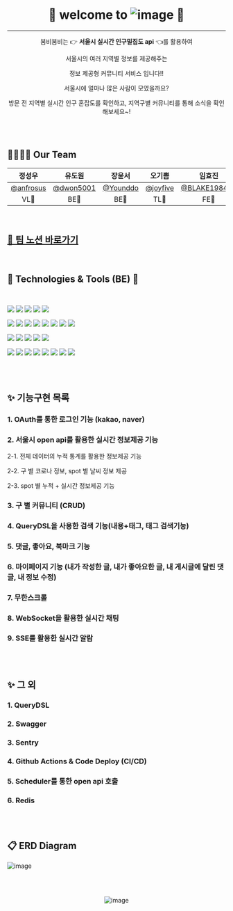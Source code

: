 
<div align=center>

# 👀 welcome to ![image](https://user-images.githubusercontent.com/99253403/203619462-fcef5c78-16ad-4dc7-8a57-46dade14ab80.png) 👀

---

붐비붐비는 👉 **서울시 실시간 인구밀집도 api** 👈를 활용하여 

서울시의 여러 지역별 정보를 제공해주는 

정보 제공형 커뮤니티 서비스 입니다!!

서울시에 얼마나 많은 사람이 모였을까요?

방문 전 지역별 실시간 인구 혼잡도를 확인하고, 지역구별 커뮤니티를 통해 소식을 확인해보세요~!

</div>

<br><br>

## 👨‍👩‍👧‍👦 Our Team

|정성우|유도원|장윤서|오기쁨|임효진|이지혜|
|:---:|:---:|:---:|:---:|:---:|:---:|
|[@anfrosus](https://github.com/anfrosus)|[@dwon5001](https://github.com/dwon5001)|[@Younddo](https://github.com/Younddo)|[@joyfive](https://github.com/joyfive)|[@BLAKE198492](https://github.com/BLAKE198492)|aksjdffg@naver.com|
|VL💛|BE💛|BE💛|TL💚|FE💚|DS💙|

<br>

## [👊 팀 노션 바로가기](https://joyfive.notion.site/C-4-SA-9407bb7a0897420782b957a25036b092)

<br>

## 📝 Technologies & Tools (BE) 📝

<br>
 
<img src="https://img.shields.io/badge/Spring-6DB33F?style=for-the-badge&logo=spring&logoColor=white"/>  <img src="https://img.shields.io/badge/SpringSecurity-6DB33F?style=for-the-badge&logo=SpringSecurity&logoColor=white"/>  <img src="https://img.shields.io/badge/SpringBoot-6DB33F?style=for-the-badge&logo=springboot&logoColor=white"/>   <img src="https://img.shields.io/badge/github-181717?style=for-the-badge&logo=github&logoColor=white"/>  <img src="https://img.shields.io/badge/CODEDEPLOY-181717?style=for-the-badge"/>  

<img src="https://img.shields.io/badge/git-F05032?style=for-the-badge&logo=git&logoColor=white"/> <img src="https://img.shields.io/badge/GithubActions-2088FF?style=for-the-badge&logo=githubactions&logoColor=white"/>  <img src="https://img.shields.io/badge/java-007396?style=for-the-badge&logo=java&logoColor=white">  <img src="https://img.shields.io/badge/JSONWebToken-000000?style=for-the-badge&logo=JSONWebTokens&logoColor=white"/>  <img src="https://img.shields.io/badge/Gradle-02303A?style=for-the-badge&logo=Gradle&logoColor=white"/>  <img src="https://img.shields.io/badge/IntelliJIDEA-000000?style=for-the-badge&logo=IntelliJIDEA&logoColor=white"/>  <img src="https://img.shields.io/badge/Postman-FF6C37?style=for-the-badge&logo=Postman&logoColor=white"/>  <img src="https://img.shields.io/badge/Notion-000000?style=for-the-badge&logo=Notion&logoColor=white"/>

<img src="https://img.shields.io/badge/AmazonS3-569A31?style=for-the-badge&logo=AmazonS3&logoColor=white"/>  <img src="https://img.shields.io/badge/AmazonEC2-FF9900?style=for-the-badge&logo=AmazonEC2&logoColor=white"/>  <img src="https://img.shields.io/badge/AmazonRDS-527FFF?style=for-the-badge&logo=AmazonRDS&logoColor=white"/>  <img src="https://img.shields.io/badge/MySQL-4479A1?style=for-the-badge&logo=MySQL&logoColor=white"/>  <img src="https://img.shields.io/badge/Ubuntu-E95420?style=for-the-badge&logo=Ubuntu&logoColor=white"/>

<img src="https://img.shields.io/badge/Swagger-85EA2D?style=for-the-badge&logo=swagger&logoColor=black"/>  <img src="https://img.shields.io/badge/Docker-2496ED?style=for-the-badge&logo=docker&logoColor=white"/>  <img src="https://img.shields.io/badge/Sentry-362D59?style=for-the-badge&logo=sentry&logoColor=white"/>  <img src="https://img.shields.io/badge/JiraSoftware-0052CC?style=for-the-badge&logo=jirasoftware&logoColor=white"/>  <img src="https://img.shields.io/badge/Slack-4A154B?style=for-the-badge&logo=slack&logoColor=white"/>  <img src="https://img.shields.io/badge/NGINX-009639?style=for-the-badge&logo=nginx&logoColor=white"/>  <img src="https://img.shields.io/badge/LINUX-FCC624?style=for-the-badge&logo=linux&logoColor=black"/>  <img src="https://img.shields.io/badge/Figma-F24E1E?style=for-the-badge&logo=figma&logoColor=white"/>

<br><br>

## ✨ 기능구현 목록

### 1. OAuth를 통한 로그인 기능 (kakao, naver)

### 2. 서울시 open api를 활용한 실시간 정보제공 기능
 2-1. 전체 데이터의 누적 통계를 활용한 정보제공 기능
 
 2-2. 구 별 코로나 정보, spot 별 날씨 정보 제공
 
 2-3. spot 별 누적 + 실시간 정보제공 기능
 
### 3. 구 별 커뮤니티 (CRUD)

### 4. QueryDSL을 사용한 검색 기능(내용+태그, 태그 검색기능)

### 5. 댓글, 좋아요, 북마크 기능

### 6. 마이페이지 기능 (내가 작성한 글, 내가 좋아요한 글, 내 게시글에 달린 댓글, 내 정보 수정)

### 7. 무한스크롤

### 8. WebSocket을 활용한 실시간 채팅

### 9. SSE를 활용한 실시간 알람

<br><br>

## ✨ 그 외

### 1. QueryDSL

### 2. Swagger

### 3. Sentry

### 4. Github Actions & Code Deploy (CI/CD)

### 5. Scheduler를 통한 open api 호출

### 6. Redis


<br><br>

## 📋 ERD Diagram

![image](https://user-images.githubusercontent.com/99253403/203620279-59ac79b0-edc5-4d9e-b40b-56df55a60a49.png)


<br><br>


<div align=center>

![image](https://user-images.githubusercontent.com/99253403/203619879-c68ee5ad-b7c6-496c-a0ca-d72fd19fafd2.png)


</div>
